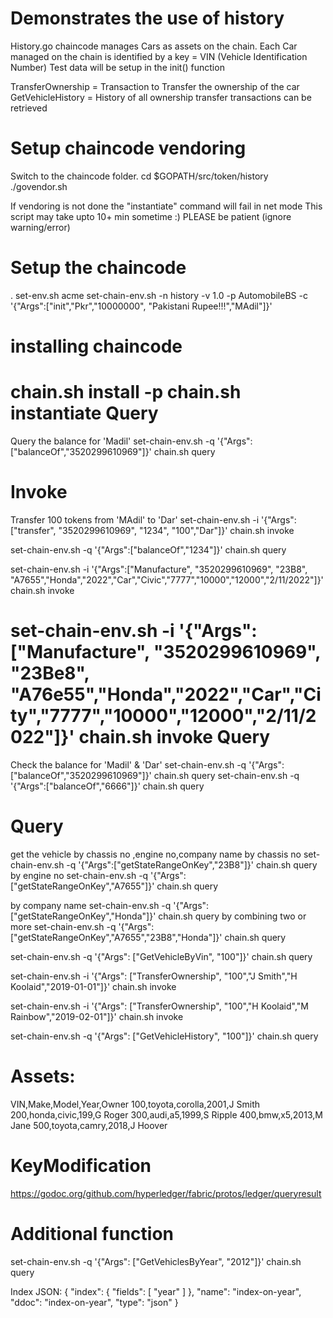 Demonstrates the use of history
===============================
History.go chaincode manages Cars as assets on the chain.
Each Car managed on the chain is identified by a key = VIN (Vehicle Identification Number)
Test data will be setup in the init() function

TransferOwnership  = Transaction to Transfer the ownership of the car
GetVehicleHistory  = History of all ownership transfer transactions can be retrieved

Setup chaincode vendoring
=========================
Switch to the chaincode folder. 
cd $GOPATH/src/token/history
./govendor.sh

If vendoring is not done the "instantiate" command will fail in net mode
This script may take upto 10+ min sometime :) PLEASE be patient
(ignore warning/error)

Setup the chaincode
===================
. set-env.sh acme
set-chain-env.sh -n history  -v 1.0   -p  AutomobileBS  -c '{"Args":["init","Pkr","10000000", "Pakistani Rupee!!!","MAdil"]}'

installing chaincode
==================
 chain.sh install -p
chain.sh instantiate
Query
=====
Query the balance for 'Madil'
 set-chain-env.sh         -q   '{"Args":["balanceOf","3520299610969"]}'
 chain.sh query

Invoke
======
Transfer 100 tokens from 'MAdil' to 'Dar'
  set-chain-env.sh         -i   '{"Args":["transfer", "3520299610969", "1234", "100","Dar"]}'
  chain.sh  invoke

   set-chain-env.sh         -q   '{"Args":["balanceOf","1234"]}'
 chain.sh query

 set-chain-env.sh         -i   '{"Args":["Manufacture", "3520299610969", "23B8", "A7655","Honda","2022","Car","Civic","7777","10000","12000","2/11/2022"]}'
  chain.sh  invoke

   set-chain-env.sh         -i   '{"Args":["Manufacture", "3520299610969", "23Be8", "A76e55","Honda","2022","Car","City","7777","10000","12000","2/11/2022"]}'
  chain.sh  invoke
Query
=====
Check the balance for 'Madil' & 'Dar'
 set-chain-env.sh         -q   '{"Args":["balanceOf","3520299610969"]}'
 chain.sh query
 set-chain-env.sh         -q   '{"Args":["balanceOf","6666"]}'
 chain.sh query

Query 
====
get the vehicle by chassis no ,engine no,company name
by chassis no
set-chain-env.sh         -q   '{"Args":["getStateRangeOnKey","23B8"]}'
 chain.sh query
 by engine no
 set-chain-env.sh         -q   '{"Args":["getStateRangeOnKey","A7655"]}'
 chain.sh query

 by company name
  set-chain-env.sh         -q   '{"Args":["getStateRangeOnKey","Honda"]}'
 chain.sh query
  by combining two or more
   set-chain-env.sh         -q   '{"Args":["getStateRangeOnKey","A7655","23B8","Honda"]}'
 chain.sh query




set-chain-env.sh  -q '{"Args": ["GetVehicleByVin", "100"]}'
chain.sh query

set-chain-env.sh  -i '{"Args": ["TransferOwnership", "100","J Smith","H Koolaid","2019-01-01"]}'
chain.sh invoke

set-chain-env.sh  -i '{"Args": ["TransferOwnership", "100","H Koolaid","M Rainbow","2019-02-01"]}'
chain.sh invoke

set-chain-env.sh  -q '{"Args": ["GetVehicleHistory", "100"]}'
chain.sh query

Assets:
======
VIN,Make,Model,Year,Owner
100,toyota,corolla,2001,J Smith
200,honda,civic,199,G Roger
300,audi,a5,1999,S Ripple
400,bmw,x5,2013,M Jane
500,toyota,camry,2018,J Hoover

KeyModification
===============
https://godoc.org/github.com/hyperledger/fabric/protos/ledger/queryresult

Additional function
===================
set-chain-env.sh  -q '{"Args": ["GetVehiclesByYear", "2012"]}'
chain.sh query

Index JSON:
{
    "index": {
       "fields": [
          "year"
       ]
    },
    "name": "index-on-year",
    "ddoc": "index-on-year",
    "type": "json"
 }